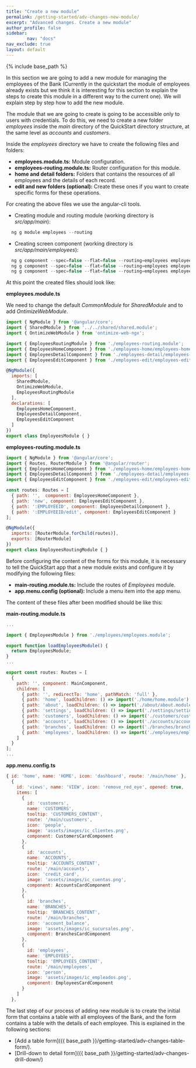 ```yaml
---
title: "Create a new module"
permalink: /getting-started/adv-changes-new-module/
excerpt: "Advanced changes. Create a new module"
author_profile: false
sidebar:
        nav: "docs"
nav_exclude: true
layout: default
---
```


{% include base_path %}

In this section we are going to add a new module for managing the employees of the Bank (Currently in the quickstart the module of employees already exists but we think it is interesting for this section to explain the steps to create this module in a different way to the current one). We will explain step by step how to add the new module.

The module that we are going to create is going to be accessible only to users with credentials. To do
this, we need to create a new folder *employees* inside the *main* directory of the QuickStart directory
structure, at the same level as *accounts* and *customers*.

Inside the *employees* directory we have to create the following files and folders:

* **employees.module.ts:** Module configuration.
* **employees-routing.module.ts:** Router configuration for this module.
* **home and detail folders:** Folders that contains the resources of all employees and the details of each record.
* **edit and new folders (optional):** Create these ones if you want to create specific forms for these operations.

For creating the above files we use the angular-cli tools.

* Creating module and routing module (working directory is *src/app/main*):

```javascript
  ng g module employees --routing
```

* Creating screen component (working directory is *src/app/main/employees*):

```javascript
  ng g component --spec=false --flat=false --routing=employees employees-home
  ng g component --spec=false --flat=false --routing=employees employees-detail
  ng g component --spec=false --flat=false --routing=employees employees-edit
```

At this point the created files should look like:

**employees.module.ts**

We need to change the default *CommonModule* for *SharedModule* and to add *OntimizeWebModule*.

```javascript
import { NgModule } from '@angular/core';
import { SharedModule } from '../../shared/shared.module';
import { OntimizeWebModule } from 'ontimize-web-ngx';

import { EmployeesRoutingModule } from './employees-routing.module';
import { EmployeesHomeComponent } from './employees-home/employees-home.component';
import { EmployeesDetailComponent } from './employees-detail/employees-detail.component';
import { EmployeesEditComponent } from './employees-edit/employees-edit.component';

@NgModule({
  imports: [
    SharedModule,
    OntimizeWebModule,
    EmployeesRoutingModule
  ],
  declarations: [
    EmployeesHomeComponent,
    EmployeesDetailComponent,
    EmployeesEditComponent
  ]
})
export class EmployeesModule { }
```


**employees-routing.module.ts**

```javascript
import { NgModule } from '@angular/core';
import { Routes, RouterModule } from '@angular/router';
import { EmployeesHomeComponent } from './employees-home/employees-home.component';
import { EmployeesDetailComponent } from './employees-detail/employees-detail.component';
import { EmployeesEditComponent } from './employees-edit/employees-edit.component';

const routes: Routes = [
  { path: '',  component: EmployeesHomeComponent },
  { path: 'new', component: EmployeesEditComponent },
  { path: ':EMPLOYEEID', component: EmployeesDetailComponent },
  { path: ':EMPLOYEEID/edit', component: EmployeesEditComponent }
];

@NgModule({
  imports: [RouterModule.forChild(routes)],
  exports: [RouterModule]
})
export class EmployeesRoutingModule { }
```


Before configuring the content of the forms for this module, it is necessary to tell the QuickStart app that a new module exists and configure it by modifying the following files:

* **main-routing.module.ts:** Include the routes of *Employees* module.
* **app.menu.config (optional):** Include a menu item into the app menu.

The content of these files after been modified should be like this:

**main-routing.module.ts**

```javascript
...

import { EmployeesModule } from './employees/employees.module';

export function loadEmployeesModule() {
  return EmployeesModule;
}
...

export const routes: Routes = [
  {
    path: '', component: MainComponent,
    children: [
      { path: '', redirectTo: 'home', pathMatch: 'full' },
      { path: 'home', loadChildren: () => import('./home/home.module').then(m => m.HomeModule) },
      { path: 'about', loadChildren: () => import('./about/about.module').then(m => m.AboutModule) },
      { path: 'settings', loadChildren: () => import('./settings/settings.module').then(m => m.SettingsModule) },
      { path: 'customers', loadChildren: () => import('./customers/customers.module').then(m => m.CustomersModule) },
      { path: 'accounts', loadChildren: () => import('./accounts/accounts.module').then(m => m.AccountsModule) },
      { path: 'branches', loadChildren: () => import('./branches/branches.module').then(m => m.BranchesModule) },
      { path: 'employees', loadChildren: () => import('./employees/employees.module').then(m => m.EmployeesModule) }
    ]
  }
];
...
```

**app.menu.config.ts**

```javascript
{ id: 'home', name: 'HOME', icon: 'dashboard', route: '/main/home' },
  {
    id: 'views', name: 'VIEW', icon: 'remove_red_eye', opened: true,
    items: [
      {
        id: 'customers',
        name: 'CUSTOMERS',
        tooltip: 'CUSTOMERS_CONTENT',
        route: '/main/customers',
        icon: 'people',
        image: 'assets/images/ic_clientes.png',
        component: CustomersCardComponent
      },
      {
        id: 'accounts',
        name: 'ACCOUNTS',
        tooltip: 'ACCOUNTS_CONTENT',
        route: '/main/accounts',
        icon: 'credit_card',
        image: 'assets/images/ic_cuentas.png',
        component: AccountsCardComponent
      },
      {
        id: 'branches',
        name: 'BRANCHES',
        tooltip: 'BRANCHES_CONTENT',
        route: '/main/branches',
        icon: 'account_balance',
        image: 'assets/images/ic_sucursales.png',
        component: BranchesCardComponent
      },
      {
        id: 'employees',
        name: 'EMPLOYEES',
        tooltip: 'EMPLOYEES_CONTENT',
        route: '/main/employees',
        icon: 'person',
        image: 'assets/images/ic_empleados.png',
        component: EmployeesCardComponent
      }
    ]
  },
```

The last step of our process of adding new module is to create the initial form that contains a table with all employees of the Bank, and the form contains a table with the details of each employee.
This is explained in the following sections:

* [Add a table form]({{ base_path }}/getting-started/adv-changes-table-form/).
* [Drill-down to detail form]({{ base_path }}/getting-started/adv-changes-drill-down/)